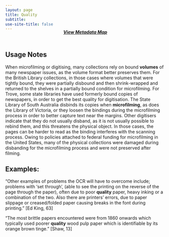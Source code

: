 ```yaml
---
layout: page
title: Quality
subtitle:  
use-site-title: false
---
```


<h4 style="text-align:center;font-style:italic;margin-top:-20px;margin-bottom:50px;"><a href="../../maps/quality">View Metadata Map</a></h4>

## Usage Notes

When microfilming or digitising, many collections rely on bound
**volumes** of many newspaper issues, as the volume format better
preserves them. For the British Library collections, in those cases
where volumes that were tightly bound, they were partially disbound and
then shrink-wrapped and returned to the shelves in a partially bound
condition for microfilming. For Trove, some state libraries have used
formerly bound copies of newspapers, in order to get the best quality
for digitisation. The State Library of South Australia disbinds its
copies when **microfilming**, as does the Library of Victoria, or they
loosen the bindings during the microfilming process in order to better
capture text near the margins. Other digitisers indicate that they do
not usually disband, as it is not usually possible to rebind them, and
this threatens the physical object. In those cases, the pages can be
harder to read as the binding interferes with the scanning process.
Owing to policies attached to federal funding for microfilming in the
United States, many of the physical collections were damaged during
disbanding for the microfilming process and were not preserved after
filming.

## Examples:

“Other examples of problems the OCR will have to overcome include;
    problems with ‘set through’, (able to see the printing on the
    reverse of the page through the paper), often due to poor
    **quality** paper, heavy inking or a combination of the two. Also
    there are printers’ errors, due to paper slippage or creased/folded
    paper causing breaks in the font during printing.” \[Ed King, 63\]

“The most brittle papers encountered were from 1860 onwards which
    typically used poorer **quality** wood pulp paper which is
    identifiable by its orange brown tinge.” \[Shaw, 13\]
